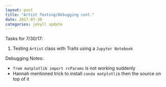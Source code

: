 ```yaml
---
layout: post
title: "Artist Testing/Debugging cont."
date: 2017-07-30
categories: jekyll update
---
```


Tasks for 7/30/17:
1. Testing `Artist` class with Traits using a `Jupyter Notebook`

Debugging Notes:
* `from matplotlib import rcParams` is not working suddenly
* Hannah mentioned trick to install `conda matplotlib` then the source on top of it 
